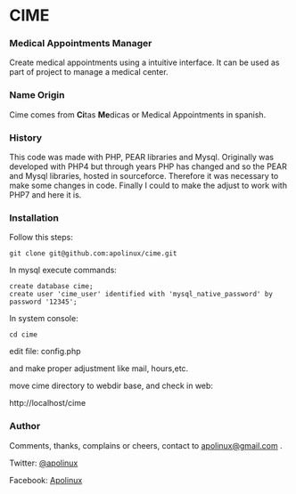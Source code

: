 # CIME #

### Medical Appointments Manager ###

Create medical appointments using a intuitive interface. It can be used as part of project to manage a medical center.

### Name Origin ###

Cime comes from **Ci**tas **Me**dicas or Medical Appointments in spanish.

### History ###

This code was made with PHP, PEAR libraries and Mysql. Originally was developed with PHP4 but through years PHP has changed and so the PEAR and Mysql libraries, hosted in sourceforce. Therefore it was necessary to make some changes in code. Finally I could to make the adjust to work with PHP7 and here it is.

### Installation ###

Follow this steps:

    git clone git@github.com:apolinux/cime.git 

In mysql execute commands:

    create database cime;
    create user 'cime_user' identified with 'mysql_native_password' by password '12345';

In system console:

    cd cime 

edit file: config.php 

and make proper adjustment like mail, hours,etc.

move cime directory to webdir base, and check in web:

http://localhost/cime

### Author ###

Comments, thanks, complains or cheers, contact to apolinux@gmail.com .

Twitter: [@apolinux](https://twitter.com/apolinux)

Facebook: [Apolinux](https://www.facebook.com/Apolinux-101998798154863)
